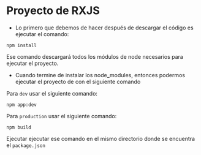 # Proyecto de RXJS

* Lo primero que debemos de hacer después de descargar el código es ejecutar el comando:

```
npm install
```
Ese comando descargará todos los módulos de node necesarios para ejecutar el proyecto.


* Cuando termine de instalar los node_modules, entonces podermos ejecutar el proyecto de con el siguiente comando

Para `dev` usar el siguiente comando:
```
npm app:dev
```

Para `production` usar el siguiente comando:
```
npm build
```

Ejecutar  ejecutar ese comando en el mismo directorio donde se encuentra el ```package.json```